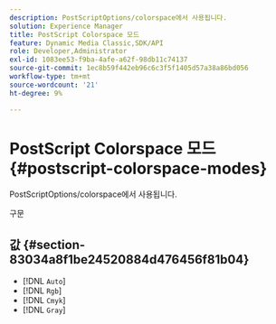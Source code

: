 ```yaml
---
description: PostScriptOptions/colorspace에서 사용됩니다.
solution: Experience Manager
title: PostScript Colorspace 모드
feature: Dynamic Media Classic,SDK/API
role: Developer,Administrator
exl-id: 1083ee53-f9ba-4afe-a62f-98db11c74137
source-git-commit: 1ec8b59f442eb96c6c3f5f1405d57a38a86bd056
workflow-type: tm+mt
source-wordcount: '21'
ht-degree: 9%

---
```


# PostScript Colorspace 모드{#postscript-colorspace-modes}

PostScriptOptions/colorspace에서 사용됩니다.

구문

## 값 {#section-83034a8f1be24520884d476456f81b04}

* [!DNL `Auto`]
* [!DNL `Rgb`]
* [!DNL `Cmyk`]
* [!DNL `Gray`]
